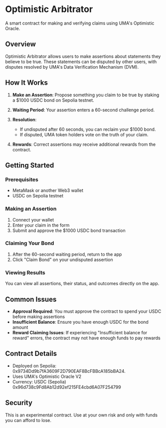# Optimistic Arbitrator

A smart contract for making and verifying claims using UMA's Optimistic Oracle.

## Overview

Optimistic Arbitrator allows users to make assertions about statements they believe to be true. These statements can be disputed by other users, with disputes resolved by UMA's Data Verification Mechanism (DVM).

## How It Works

1. **Make an Assertion**: Propose something you claim to be true by staking a $1000 USDC bond on Sepolia testnet.

2. **Waiting Period**: Your assertion enters a 60-second challenge period.

3. **Resolution**:
   - If undisputed after 60 seconds, you can reclaim your $1000 bond.
   - If disputed, UMA token holders vote on the truth of your claim.

4. **Rewards**: Correct assertions may receive additional rewards from the contract.

## Getting Started

### Prerequisites
- MetaMask or another Web3 wallet
- USDC on Sepolia testnet

### Making an Assertion
1. Connect your wallet
2. Enter your claim in the form
3. Submit and approve the $1000 USDC bond transaction

### Claiming Your Bond
1. After the 60-second waiting period, return to the app
2. Click "Claim Bond" on your undisputed assertion

### Viewing Results
You can view all assertions, their status, and outcomes directly on the app.

## Common Issues

- **Approval Required**: You must approve the contract to spend your USDC before making assertions
- **Insufficient Balance**: Ensure you have enough USDC for the bond amount
- **Reward Claiming Issues**: If experiencing "Insufficient balance for reward" errors, the contract may not have enough funds to pay rewards

## Contract Details

- Deployed on Sepolia: 0x9734Dd9b7fA3609F2D790EAF8BcFBBcA185bBA24.
- Uses UMA's Optimistic Oracle V2
- Currency: USDC (Sepolia) 0x96d738c9Fd8Ab12d92ef215FE4cbd6A07F254799

## Security

This is an experimental contract. Use at your own risk and only with funds you can afford to lose.